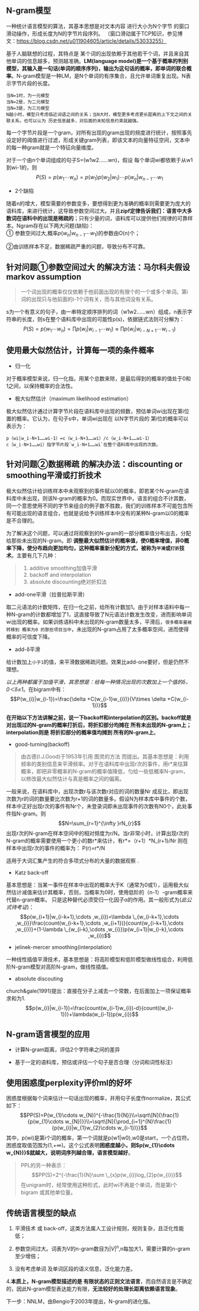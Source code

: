 ## N-gram模型
一种统计语言模型的算法，其基本思想是对文本内容 进行大小为N个字节 的窗口滑动操作，形成长度为N的字节片段序列。
（窗口滑动属于TCP知识，参见博文：https://blog.csdn.net/u011904605/article/details/53033255） 

基于人脑联想的过程，其特点是 某个词的出现依赖于其他若干个词，并且来自其他单词的信息越多，预测越准确。**LM(language model)是一个基于概率的判别模型，其输入是一句话(单词的顺序序列)，输出为这句话的概率，即单词的联合概率**。N-gram模型是一种LM，是N个单词的有序集合，且允许单词重复出现。N表示字节片段的长度。
    
    当N=1时，为一元模型
    当N=2是，为二元模型
    当N=3是，为三元模型
    N越小时，模型只考虑临近词语之间的关系；当N大时，模型更多考虑更长距离的上下文之间的关联关系。也可以认为 历史信息越多，对后面的未知信息约束就越强。

每一个字节片段是一个gram，对所有出现的gram出现的频度进行统计，按照事先设定好的阈值进行过滤，形成关键gram列表，即该文本的向量特征空间，文本中的每一种gram就是一个特征向量维度。

对于一个由n个单词组成的句子S=(w1w2……wn)，假设 每个单词wi都依赖于从w1到wi-1的，则
$$P(S)=p(w_{1}\cdots w_{n})=p(w_{1})p(w_{2}|w_{1})\cdots p(w_{n}|w_{n-1}\cdots w_{1}$$

+ 2个缺陷

随着n的增大，模型需要的参数变多，要想得到更为准确的概率则需要更为庞大的语料库，来进行统计，这导致参数空间过大。并且**zipf定律告诉我们：语言中大多数词在语料中的出现是稀疏的**；只有少量的词，语料库可以提供他们规律的可靠样本。Ngram存在以下两大问题(缺陷)：<br>
① 参数空间过大,概率$p(w_{n}|w_{n-1}\cdots w_{1})$的参数由O(n)个； 

②由训练样本不足，数据稀疏严重的问题，导致分布不可靠。    

## 针对问题①参数空间过大 的解决方法：马尔科夫假设markov assumption
> 一个词出现的概率仅仅依赖于他前面出现的有限个的一个或多个单词。第i词的出现只与他前面的i-1个词有关，而与其他词没有关系。

s为一个有意义的句子，由一串特定顺序排列的词（w1w2……wn）组成，n表示字符串的长度，则s在整个语料库中出现的可能性p(s)，依据链式法则可分解为：
$$P(S)=p(w_{1}\cdots w_{n})=\prod p(w_{i}|w_{i-1}\cdots w_{1})\approx \prod p(w_{i}|w_{i-N+1}\cdots w_{i-1})$$

## 使用最大似然估计，计算每一项的条件概率
+ 归一化

对于概率模型来说，归一化指，用某个总数来除，是最后得到的概率的值处于0和1之间，以保持概率的合法性。
+ 极大似然估计（maximum likelihood estimation）

极大似然估计通过计算字节片段在语料库中出现的频数，预估单词wi出现在第i位置的概率。它认为，在句子s中，单词wi出现在 以N字节片段的 第i位的概率可以表示为：

    p（wi|w_i-N+1……wi-1）=c（w_i-N+1……wi）/c（w_i-N+1……wi-1）
    c（w_i-N+1……wi）指字节片段`w_i-N+1……wi`在整个语料库中出现的次数。

## 针对问题②数据稀疏 的解决办法：discounting or smoothing平滑或打折技术
   极大似然估计给训练样本中未观察到的事件赋以0的概率，即若某个N-gram在语料库中未出现，则该N-gram的概率为0。而现实世界中，语言的组合不计其数，同一个意思使用不同的字节来组合的例子数不胜数，我们的训练样本不可能包含所有可能出现的语言组合，也就是说给予训练样本中没有的某种N-gram以0的概率是不合理的。
   
   为了解决这个问题，可以通过将观察到的N-gram的一部分概率值分布出去，分配给那些未出现的N-gram。即 **调整最大似然估计的概率值，使0概率增值，非0概率下降，使分布趋向更加均匀，这种概率重新分配的方式，被称为`平滑`或`打折`技术**。主要有几下几种：
> 1. additive smoothing加值平滑
> 2. backoff and interpolation
> 3. absolute discounting绝对折扣法

+ add-one平滑（拉普拉斯平滑）    

取二元语法的计数矩阵，在归一化之前，给所有计数加1。由于对样本语料中每一种N-gram的计数都增加了1，这直接导致了N元语法计数发生改变，进而影响单词wi出现的概率。如果训练语料中未出现的N-gram数量太多，平滑后，`很多概率量被转移到 概率为0 的那些项目当中`，未出现的N-gram占用了太多概率空间，进而使得概率的可信度下降。
+ add-δ平滑    

给计数加上`小于1`的值，来平滑数据稀疏问题。效果比add-one要好，但是仍然不理想。

*以上两种都属于加值平滑，其思想是：给每一种情况出现的次数加上一个值的δ，0＜δ≤1*。在bigram中有：
$$P(w_{i}|w_{i-1})=\frac{\delta +C(w_{i-1}w_{i})}{V\times \delta +C(w_{i-1})}$$

**在开始以下方法讲解之前，说一下backoff和interpolation的区别。backoff就是 对出现过的N-gram的概率打折后，将折扣部分均摊在 所有未出现的N-gram上；interpolation则是 将折扣部分的概率值均摊到 所有的N-gram上**。
+ good-turning(backoff)

>由古德(I.J.Good)于1953年引用 图灵的方法 而提出。其基本思想是：利用频率的类别信息来平滑频率。对于在语料库中出现r次的事件，用r\*来估算概率，即把非零概率的N-gram的概率值降低，匀给一些低概率N-gram，以修改最大似然估计与真是概率之间的偏离。

一般来说，在语料库中，出现次数r与该次数r对应的词的数量Nr 成反比，即出现次数为r的词的数量要比次数为r+1的词的数量多。假设N为样本库中事件的个数，样本中正好出现r次的事件有Nr个，未登录词即未出现事件的次数有N0个，此处事件指N-gram。则
$$N=\sum_{r=1}^{\infty }rN_{r}$$
出现r次的N-gram在样本空间中的相对频度为r/N。当r非常小时，计算出现r次的N-gram的概率需要使用一个更小的数r\*来估计，有r\*=（r+1）\*N_(r+1)/Nr
则在样本中出现r次的事件的概率为：
P(r)=r*/N
    
适用于大词汇集产生的符合多项式分布的大量的数据观察 .      
+ Katz back-off

基本思想是：当某一事件在样本中出现的概率大于K（通常为0或1），运用极大似然估计减值来估计其概率，否则，当概率为0时，使用低阶的（n-1）-gram概率来代替n-gram概率。
只是这种替代必须受归一化因子α的作用。其一般形式为(*此公式待考证*)：
$$p(w_{i+1}|w_{i-k+1},\cdots ,w_{i})=\lambda \_{w_{i-k+1},\cdots ,w_{i}}\frac{count(w_{i-k+1},\cdots ,w_{i+1})}{count(w_{i-k+1},\cdots ,w_{i})}+(1-\lambda \_{w_{i-k},\cdots ,w_{i}})p(w_{i+1}|w_{i-k},\cdots ,w_{i})$$
+ jelinek-mercer smoothing(interpolation)

一种线性插值平滑技术，基本思想是：将高阶模型和低阶模型做线性组合，利用低阶N-gram模型对高阶N-gram，做线性插值。
+ absolute discouting

church&gale(1991)提出：直接在分子上减去一个常数，在后面加上一项保证概率求和为1.
$$p(w_{i}|w_{i-1})=\frac{count(w_{i-1}w_{i})-d}{count((w_{i-1})}+\lambda(w_{i-1})p(w_{i})$$


## N-gram语言模型的应用
+ 计算N-gram距离，评估2个字符串之间的差异

+ 基于一定的语料库，预估或评估一个句子是否合理（分词和词性标注）

## 使用困惑度perplexity评价ml的好坏
困惑度根据每个词来估计一句话出现的概率，并用句子长度作normalize，其公式如下：
$$PP(S)=P(w_{1}\cdots w_{N})^{-\frac{1}{N}}\\=\sqrt\[N]{\frac{1}{p(w_{1}\cdots w_{N})}}\\=\sqrt\[N]{\prod_{i=1}^{N}\frac{1}{p(w_{i}|w_{1}w_{2}\cdots w_{i-1})}}$$
其中，p(wi)是第i个词的概率，第一个词就是p(w1|w0),w0是start，一个占位符。困惑度取值范围为(1,+∞)。这个公式表明**困惑度越小，则$p(w_{1}\cdots w_{N})}$就越大，说明词序列越合理，语言模型越好**。
> PPL的另一种表示：
$$PP(S)=2^{-\frac{1}{N}\sum \_{x}p(w_{i})log_{2}p(w_{i})}$$
在unigram时，经常使用这种形式，此时wi不再是个单词，而是第i个bigram 或其他单位量。 
 
 ## 传统语言模型的缺点
 1. 平滑技术 或 back-off，这类方法属人工设计规则，规则复杂，且泛化性能低；
 
 2. 参数空间过大。词表为V的n-gram数目为$|V|^{n}$,n每加大1，需要计算的n-gram至少增倍；
 
 3. 没有考虑单词 及单词区段的语义信息，泛化能力差。
 
 4.**本质上，N-gram模型描述的是 有限状态的正则文法语言**，而自然语言是不确定的，因此N-gram模型表达能力有限，**无法较好的处理长距离依赖语言现象**。


下一步：NNLM，由Bengio于2003年提出，N-gram的进化版。
